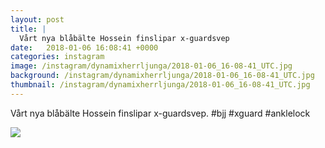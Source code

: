 ```yaml
---
layout: post
title: |
  Vårt nya blåbälte Hossein finslipar x-guardsvep
date:   2018-01-06 16:08:41 +0000
categories: instagram
image: /instagram/dynamixherrljunga/2018-01-06_16-08-41_UTC.jpg
background: /instagram/dynamixherrljunga/2018-01-06_16-08-41_UTC.jpg
thumbnail: /instagram/dynamixherrljunga/2018-01-06_16-08-41_UTC.jpg
---
```

Vårt nya blåbälte Hossein finslipar x-guardsvep. #bjj #xguard #anklelock



<img src='/www-dynamix-herrljunga/instagram/dynamixherrljunga/2018-01-06_16-08-41_UTC.jpg' class='img-fluid' />
